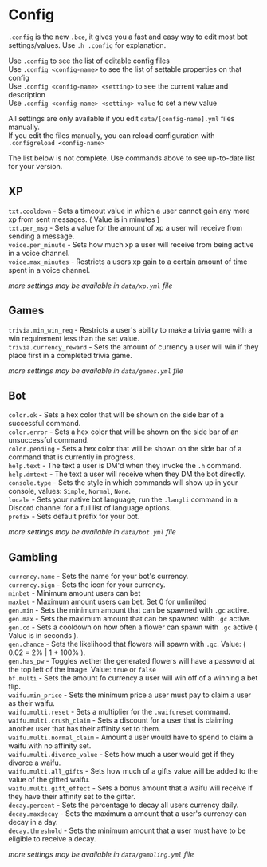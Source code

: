 # Config  
`.config` is the new `.bce`, it gives you a fast and easy way to edit most bot settings/values. Use `.h .config` for explanation.  

Use `.config` to see the list of editable config files  
Use `.config <config-name>` to see the list of settable properties on that config  
Use `.config <config-name> <setting>` to see the current value and description   
Use `.config <config-name> <setting> value` to set a new value  

All settings are only available if you edit `data/[config-name].yml` files manually.  
If you edit the files manually, you can reload configuration with `.configreload <config-name>`  

The list below is not complete. Use commands above to see up-to-date list for your version.  

## XP  

`txt.cooldown` - Sets a timeout value in which a user cannot gain any more xp from sent messages. ( Value is in minutes )  
`txt.per_msg` - Sets a value for the amount of xp a user will receive from sending a message.  
`voice.per_minute` - Sets how much xp a user will receive from being active in a voice channel.   
`voice.max_minutes` - Restricts a users xp gain to a certain amount of time spent in a voice channel.  

*more settings may be available in `data/xp.yml` file*

## Games  

`trivia.min_win_req` - Restricts a user's ability to make a trivia game with a win requirement less than the set value.   
`trivia.currency_reward` - Sets the amount of currency a user will win if they place first in a completed trivia game.  

*more settings may be available in `data/games.yml` file*

## Bot  

`color.ok` - Sets a hex color that will be shown on the side bar of a successful command.  
`color.error` - Sets a hex color that will be shown on the side bar of an unsuccessful command.  
`color.pending` - Sets a hex color that will be shown on the side bar of a command that is currently in progress.  
`help.text` - The text a user is DM'd when they invoke the `.h` command.  
`help.dmtext` - The text a user will receive when they DM the bot directly.  
`console.type` - Sets the style in which commands will show up in your console, values: `Simple`, `Normal`, `None`.  
`locale` - Sets your native bot language, run the `.langli` command in a Discord channel for a full list of language options.  
`prefix` - Sets default prefix for your bot.  

*more settings may be available in `data/bot.yml` file*

## Gambling  

`currency.name` - Sets the name for your bot's currency.  
`currency.sign` - Sets the icon for your currency.  
`minbet` - Minimum amount users can bet  
`maxbet` - Maximum amount users can bet. Set 0 for unlimited  
`gen.min` - Sets the minimum amount that can be spawned with `.gc` active.   
`gen.max` - Sets the maximum amount that can be spawned with `.gc` active.   
`gen.cd` - Sets a cooldown on how often a flower can spawn with `.gc` active ( Value is in seconds ).  
`gen.chance` - Sets the likelihood that flowers will spawn with `.gc`. Value: ( 0.02 = 2% | 1 + 100% ).  
`gen.has_pw` - Toggles wether the generated flowers will have a password at the top left of the image. Value: `true` or `false`   
`bf.multi` - Sets the amount fo currency a user will win off of a winning a bet flip.  
`waifu.min_price` - Sets the minimum price a user must pay to claim a user as their waifu.  
`waifu.multi.reset` - Sets a multiplier for the `.waifureset` command.  
`waifu.multi.crush_claim` - Sets a discount for a user that is claiming another user that has their affinity set to them.  
`waifu.multi.normal_claim` - Amount a user would have to spend to claim a waifu with no affinity set.  
`waifu.multi.divorce_value` - Sets how much a user would get if they divorce a waifu.  
`waifu.multi.all_gifts` - Sets how much of a gifts value will be added to the value of the gifted waifu.  
`waifu.multi.gift_effect` - Sets a bonus amount that a waifu will receive if they have their affinity set to the gifter.  
`decay.percent` - Sets the percentage to decay all users currency daily.  
`decay.maxdecay` - Sets the maximum a amount that a user's currency can decay in a day.  
`decay.threshold` - Sets the minimum amount that a user must have to be eligible to receive a decay.  
  
*more settings may be available in `data/gambling.yml` file*